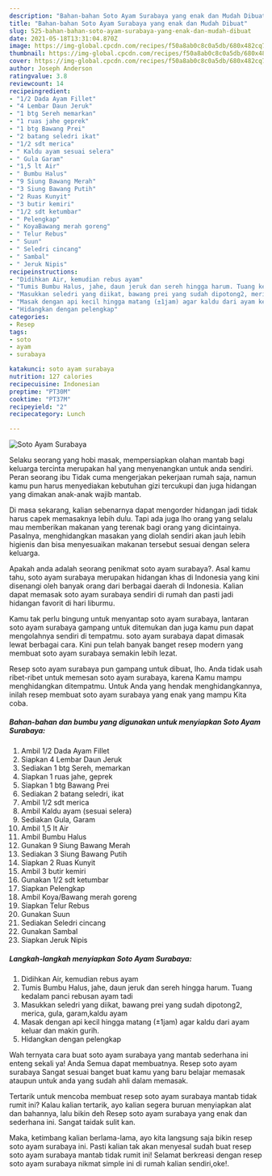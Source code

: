 ```yaml
---
description: "Bahan-bahan Soto Ayam Surabaya yang enak dan Mudah Dibuat"
title: "Bahan-bahan Soto Ayam Surabaya yang enak dan Mudah Dibuat"
slug: 525-bahan-bahan-soto-ayam-surabaya-yang-enak-dan-mudah-dibuat
date: 2021-05-18T13:31:04.870Z
image: https://img-global.cpcdn.com/recipes/f50a8ab0c8c0a5db/680x482cq70/soto-ayam-surabaya-foto-resep-utama.jpg
thumbnail: https://img-global.cpcdn.com/recipes/f50a8ab0c8c0a5db/680x482cq70/soto-ayam-surabaya-foto-resep-utama.jpg
cover: https://img-global.cpcdn.com/recipes/f50a8ab0c8c0a5db/680x482cq70/soto-ayam-surabaya-foto-resep-utama.jpg
author: Joseph Anderson
ratingvalue: 3.8
reviewcount: 14
recipeingredient:
- "1/2 Dada Ayam Fillet"
- "4 Lembar Daun Jeruk"
- "1 btg Sereh memarkan"
- "1 ruas jahe geprek"
- "1 btg Bawang Prei"
- "2 batang seledri ikat"
- "1/2 sdt merica"
- " Kaldu ayam sesuai selera"
- " Gula Garam"
- "1,5 lt Air"
- " Bumbu Halus"
- "9 Siung Bawang Merah"
- "3 Siung Bawang Putih"
- "2 Ruas Kunyit"
- "3 butir kemiri"
- "1/2 sdt ketumbar"
- " Pelengkap"
- " KoyaBawang merah goreng"
- " Telur Rebus"
- " Suun"
- " Seledri cincang"
- " Sambal"
- " Jeruk Nipis"
recipeinstructions:
- "Didihkan Air, kemudian rebus ayam"
- "Tumis Bumbu Halus, jahe, daun jeruk dan sereh hingga harum. Tuang kedalam panci rebusan ayam tadi"
- "Masukkan seledri yang diikat, bawang prei yang sudah dipotong2, merica, gula, garam,kaldu ayam"
- "Masak dengan api kecil hingga matang (±1jam) agar kaldu dari ayam keluar dan makin gurih."
- "Hidangkan dengan pelengkap"
categories:
- Resep
tags:
- soto
- ayam
- surabaya

katakunci: soto ayam surabaya 
nutrition: 127 calories
recipecuisine: Indonesian
preptime: "PT30M"
cooktime: "PT37M"
recipeyield: "2"
recipecategory: Lunch

---
```



![Soto Ayam Surabaya](https://img-global.cpcdn.com/recipes/f50a8ab0c8c0a5db/680x482cq70/soto-ayam-surabaya-foto-resep-utama.jpg)

Selaku seorang yang hobi masak, mempersiapkan olahan mantab bagi keluarga tercinta merupakan hal yang menyenangkan untuk anda sendiri. Peran seorang ibu Tidak cuma mengerjakan pekerjaan rumah saja, namun kamu pun harus menyediakan kebutuhan gizi tercukupi dan juga hidangan yang dimakan anak-anak wajib mantab.

Di masa  sekarang, kalian sebenarnya dapat mengorder hidangan jadi tidak harus capek memasaknya lebih dulu. Tapi ada juga lho orang yang selalu mau memberikan makanan yang terenak bagi orang yang dicintainya. Pasalnya, menghidangkan masakan yang diolah sendiri akan jauh lebih higienis dan bisa menyesuaikan makanan tersebut sesuai dengan selera keluarga. 



Apakah anda adalah seorang penikmat soto ayam surabaya?. Asal kamu tahu, soto ayam surabaya merupakan hidangan khas di Indonesia yang kini disenangi oleh banyak orang dari berbagai daerah di Indonesia. Kalian dapat memasak soto ayam surabaya sendiri di rumah dan pasti jadi hidangan favorit di hari liburmu.

Kamu tak perlu bingung untuk menyantap soto ayam surabaya, lantaran soto ayam surabaya gampang untuk ditemukan dan juga kamu pun dapat mengolahnya sendiri di tempatmu. soto ayam surabaya dapat dimasak lewat berbagai cara. Kini pun telah banyak banget resep modern yang membuat soto ayam surabaya semakin lebih lezat.

Resep soto ayam surabaya pun gampang untuk dibuat, lho. Anda tidak usah ribet-ribet untuk memesan soto ayam surabaya, karena Kamu mampu menghidangkan ditempatmu. Untuk Anda yang hendak menghidangkannya, inilah resep membuat soto ayam surabaya yang enak yang mampu Kita coba.

<!--inarticleads1-->

##### Bahan-bahan dan bumbu yang digunakan untuk menyiapkan Soto Ayam Surabaya:

1. Ambil 1/2 Dada Ayam Fillet
1. Siapkan 4 Lembar Daun Jeruk
1. Sediakan 1 btg Sereh, memarkan
1. Siapkan 1 ruas jahe, geprek
1. Siapkan 1 btg Bawang Prei
1. Sediakan 2 batang seledri, ikat
1. Ambil 1/2 sdt merica
1. Ambil  Kaldu ayam (sesuai selera)
1. Sediakan  Gula, Garam
1. Ambil 1,5 lt Air
1. Ambil  Bumbu Halus
1. Gunakan 9 Siung Bawang Merah
1. Sediakan 3 Siung Bawang Putih
1. Siapkan 2 Ruas Kunyit
1. Ambil 3 butir kemiri
1. Gunakan 1/2 sdt ketumbar
1. Siapkan  Pelengkap
1. Ambil  Koya/Bawang merah goreng
1. Siapkan  Telur Rebus
1. Gunakan  Suun
1. Sediakan  Seledri cincang
1. Gunakan  Sambal
1. Siapkan  Jeruk Nipis




<!--inarticleads2-->

##### Langkah-langkah menyiapkan Soto Ayam Surabaya:

1. Didihkan Air, kemudian rebus ayam
1. Tumis Bumbu Halus, jahe, daun jeruk dan sereh hingga harum. Tuang kedalam panci rebusan ayam tadi
1. Masukkan seledri yang diikat, bawang prei yang sudah dipotong2, merica, gula, garam,kaldu ayam
1. Masak dengan api kecil hingga matang (±1jam) agar kaldu dari ayam keluar dan makin gurih.
1. Hidangkan dengan pelengkap




Wah ternyata cara buat soto ayam surabaya yang mantab sederhana ini enteng sekali ya! Anda Semua dapat membuatnya. Resep soto ayam surabaya Sangat sesuai banget buat kamu yang baru belajar memasak ataupun untuk anda yang sudah ahli dalam memasak.

Tertarik untuk mencoba membuat resep soto ayam surabaya mantab tidak rumit ini? Kalau kalian tertarik, ayo kalian segera buruan menyiapkan alat dan bahannya, lalu bikin deh Resep soto ayam surabaya yang enak dan sederhana ini. Sangat taidak sulit kan. 

Maka, ketimbang kalian berlama-lama, ayo kita langsung saja bikin resep soto ayam surabaya ini. Pasti kalian tak akan menyesal sudah buat resep soto ayam surabaya mantab tidak rumit ini! Selamat berkreasi dengan resep soto ayam surabaya nikmat simple ini di rumah kalian sendiri,oke!.

